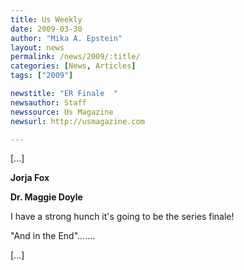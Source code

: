 ```yaml
---
title: Us Weekly
date: 2009-03-30
author: "Mika A. Epstein"
layout: news
permalink: /news/2009/:title/
categories: [News, Articles]
tags: ["2009"]

newstitle: "ER Finale  "
newsauthor: Staff  
newssource: Us Magazine  
newsurl: http://usmagazine.com  

---
```


[...]

**Jorja Fox**  
  
**Dr. Maggie Doyle**

I have a strong hunch it's going to be the series finale! 

"And in the End".......

[...]  
